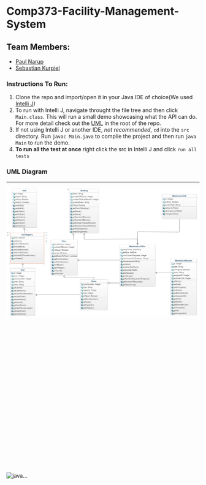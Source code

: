 # Comp373-Facility-Management-System
## Team Members:
- [Paul Narup](https://github.com/paulNarup "Paul Narup")
- [Sebastian Kurpiel](http://github.com/SebastianKurp "Sebastian Kurpiel")

### Instructions To Run:
1. Clone the repo and import/open it in your Java IDE of choice(We used[ Intelli J](https://www.jetbrains.com/idea/ " Intelli J"))
2. To run with Intelli J, navigate throught the file tree and then click `Main.class`. This will run a small demo showcasing what the API can do. For more detail check out the [ UML](https://github.com/SebastianKurp/Comp373-Facility-Management-System/blob/master/UML1.PNG " UML") in the root of the repo.
3. If not using Intelli J or another IDE, *not recommended*, `cd` into the `src` directory. Run `javac Main.java` to complie the project and then run `java Main` to run the demo.
4. **To run all the test at once** right click the src in Intelli J and click `run all tests`

### UML Diagram

------------


[![UML1](https://github.com/SebastianKurp/Comp373-Facility-Management-System/blob/master/UML1.PNG?raw=true "UML1")](https://github.com/SebastianKurp/Comp373-Facility-Management-System/blob/master/UML1.PNG?raw=true "UML1")
                                                                                                                                                                                                                                                                                                                                                                                                                                                                                                                                                                                                                                                                                                                                                                                                                              

![java...](https://github.com/SebastianKurp/Comp373-Facility-Management-System/blob/master/giphy.gif?raw=true)
